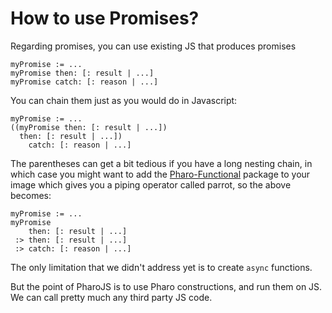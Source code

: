 # How to use Promises?

Regarding promises, you can use existing JS that produces promises  

```smalltalk
myPromise := ...  
myPromise then: [: result | ...]
myPromise catch: [: reason | ...]
```

You can chain them just as you would do in Javascript:
```smalltalk
myPromise := ...  
((myPromise then: [: result | ...])
  then: [: result | ...])
    catch: [: reason | ...]
```

The parentheses can get a bit tedious if you have a long nesting chain, in which case you might want to add the [Pharo-Functional](https://github.com/dvmason/Pharo-Functional) package to your image which gives you a piping operator called parrot, so the above becomes:
```smalltalk
myPromise := ...  
myPromise
    then: [: result | ...]
 :> then: [: result | ...]
 :> catch: [: reason | ...]
```

The only limitation that we didn't address yet is to create `async` functions.

But the point of PharoJS is to use Pharo constructions, and run them on JS. We can call pretty much any third party JS code.